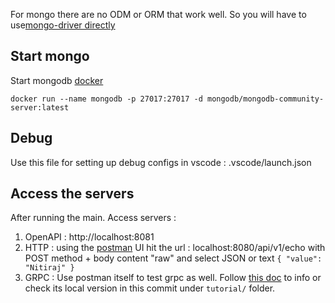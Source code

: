 For mongo there are no ODM or ORM that work well. So you will have to use[mongo-driver directly](https://www.mongodb.com/docs/drivers/go/current/usage-examples/)


## Start mongo

Start mongodb [docker](https://www.mongodb.com/docs/manual/tutorial/install-mongodb-community-with-docker/)
```
docker run --name mongodb -p 27017:27017 -d mongodb/mongodb-community-server:latest
```

## Debug
Use this file for setting up debug configs in vscode : .vscode/launch.json

## Access the servers
After running the main.
Access servers : 
1. OpenAPI : http://localhost:8081
2. HTTP : using the [postman](https://www.postman.com/downloads/) UI 
          hit the url : localhost:8080/api/v1/echo
          with POST method + body content "raw" and select JSON or text 
          ```
          {
          "value": "Nitiraj"
          }
          ```
3. GRPC : Use postman itself to test grpc as well. Follow [this doc](https://learning.postman.com/docs/sending-requests/grpc/first-grpc-request/) to info or check its local version in this commit under `tutorial/` folder.